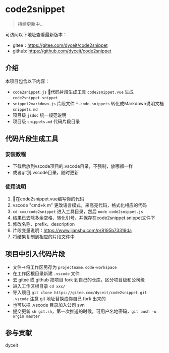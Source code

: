 # code2snippet

> 持续更新中...

可访问以下地址查看最新版本：
- gitee：https://gitee.com/dyceit/code2snippet
- github: https://github.com/dyceit/code2snippet


## 介绍

本项目包含以下内容：

- `code2snippet.js` 代码片段生成工具 `code2snippet.vue` 生成 `code2snippet.snippet`
- `snippet2markdown.js` 片段文件 `*.code-snippets` 转化成Markdown说明文档 `snippets.md`
- 项目级 `jsdoc` 统一规范说明
- 项目级 `snippets.md` 代码片段目录

## 代码片段生成工具

### 安装教程

- 下载后放到vscode项目的.vscode目录，不强制，放哪都一样
- 或者git到.vscode目录，随时更新

### 使用说明

1.  在code2snippet.vue编写你的代码
2.  vscode "cmd+k m" 更改语言模式，来高亮代码，格式化相应的代码
3.  `cd xxx/code2snippet` 进入工具目录，然后 `node code2snippet.js`
4.  结果已去除多余空格、转化引号，并保存在code2snippet.snippet文件下
5.  修改名称、prefix、description
6.  片段变量说明：https://www.jianshu.com/p/8195b73319da
7.  将结果复制到相应的片段文件中

## 项目中引入代码片段

- 文件->将工作区另存为 `projectname.code-workspace`
- 在工作区根目录新建 `.vscode` 文件
- 去 gitee 或 github 把项目 fork 到自己的仓库，区分项目级和公司级
- 进入工作区根目录 `cd xxx/`
- 导入项目 `git clone https://gitee.com/dyceit/code2snippet.git .vscode` 注意 git 地址替换成你自己 fork 出来的
- 也可以把 .vscode 目录加入公司 svn
- 提交更新 `sh git.sh`，第一次推送的时候，可用户名地密码，`git push -u orgin master`

## 参与贡献

dyceit
